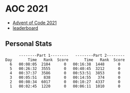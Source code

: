 # AOC 2021

* [Advent of Code 2021](https://adventofcode.com/2021)
* [leaderboard](https://adventofcode.com/2021/leaderboard)

## Personal Stats
```
      --------Part 1--------   --------Part 2--------
Day       Time   Rank  Score       Time   Rank  Score
  6   00:08:05  2104      0   00:16:38  1448      0
  5   00:26:32  3555      0   00:40:45  3212      0
  4   00:37:37  3586      0   00:53:51  3853      0
  3   00:05:51   838      0   00:14:55   374      0
  2   00:08:34  6017      0   00:10:27  4337      0
  1   00:02:45  1220      0   00:06:11  1010      0
```
